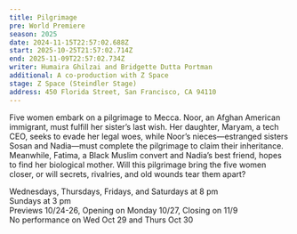 ```yaml
---
title: Pilgrimage
pre: World Premiere
season: 2025
date: 2024-11-15T22:57:02.688Z
start: 2025-10-25T21:57:02.714Z
end: 2025-11-09T22:57:02.734Z
writer: Humaira Ghilzai and Bridgette Dutta Portman
additional: A co-production with Z Space
stage: Z Space (Steindler Stage)
address: 450 Florida Street, San Francisco, CA 94110
---
```

Five women embark on a pilgrimage to Mecca. Noor, an Afghan American immigrant, must fulfill her sister’s last wish. Her daughter, Maryam, a tech CEO, seeks to evade her legal woes, while Noor’s nieces—estranged sisters Sosan and Nadia—must complete the pilgrimage to claim their inheritance. Meanwhile, Fatima, a Black Muslim convert and Nadia’s best friend, hopes to find her biological mother. Will this pilgrimage bring the five women closer, or will secrets, rivalries, and old wounds tear them apart?

Wednesdays, Thursdays, Fridays, and Saturdays at 8 pm\
Sundays at 3 pm\
Previews 10/24-26, Opening on Monday 10/27, Closing on 11/9\
No performance on Wed Oct 29 and Thurs Oct 30